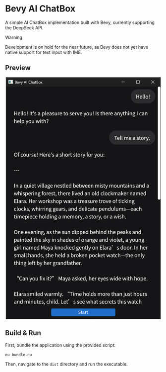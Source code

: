 # Bevy AI ChatBox

A simple AI ChatBox implementation built with Bevy, currently supporting the DeepSeek API.

> [!WARNING]
> Development is on hold for the near future, as Bevy does not yet have native support for text input with IME.

## Preview

<div align="center">
    <img src="./docs/preview.png" alt="Preview" style="width: 500px" >
</div>

## Build & Run

First, bundle the application using the provided script:

```shell
nu bundle.nu
```

Then, navigate to the `dist` directory and run the executable.
